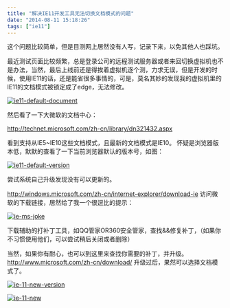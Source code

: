 ```yaml
---
title: "解决IE11开发工具无法切换文档模式的问题"
date: "2014-08-11 15:18:26"
tags: ["ie11"]
---
```



这个问题比较简单，但是目测网上居然没有人写，记录下来，以免其他人也踩坑。

最近测试页面比较频繁，总是登录公司的远程测试服务器或者来回切换虚拟机也不是办法，当然，最后上线前还是得挨着虚拟机逐个测，力求无误，但是开发的时候，使用IE11的话，还是能省很多事情的，可是，莫名其妙的发现我的虚拟机里的IE11的文档模式被锁定成了edge，无法修改。

[![ie11-default-document](http://attachment.soulteary.com/wp/2014/08/ie11-default-document-300x147.jpg)](http://attachment.soulteary.com/wp/2014/08/ie11-default-document.jpg) 

然后看了一下大微软的文档中心：

http://technet.microsoft.com/zh-cn/library/dn321432.aspx

看到支持从IE5~IE10这些文档模式，且最新的文档模式是IE10。 怀疑是浏览器版本低，默默的查看了一下当前浏览器默认的版本号，如图：

[![ie11-default-version](http://attachment.soulteary.com/wp/2014/08/ie11-default-version-300x242.jpg)](http://attachment.soulteary.com/wp/2014/08/ie11-default-version.jpg) 

尝试系统自己升级发现没有可以更新的。

http://windows.microsoft.com/zh-cn/internet-explorer/download-ie 访问微软的下载链接，居然给了我一个很逗比的提示：

[![ie-ms-joke](http://attachment.soulteary.com/wp/2014/08/ie-ms-joke-300x115.jpg)](http://attachment.soulteary.com/wp/2014/08/ie-ms-joke.jpg) 

下载辅助的打补丁工具，如QQ管家OR360安全管家，查找&&修复补丁，（如果你不习惯使用他们，可以尝试稍后关闭或者删除）

当然，如果你有耐心，也可以到这里来查找你需要的补丁，并升级。 http://www.microsoft.com/zh-cn/download/ 升级过后，果然可以选择文档模式了。

[![ie-11-new-version](http://attachment.soulteary.com/wp/2014/08/ie-11-new-version-300x238.jpg)](http://attachment.soulteary.com/wp/2014/08/ie-11-new-version.jpg)

[![ie-11-new](http://attachment.soulteary.com/wp/2014/08/ie-11-new-300x117.jpg)](http://attachment.soulteary.com/wp/2014/08/ie-11-new.jpg)

